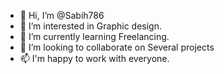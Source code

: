 - 👋 Hi, I’m @Sabih786
- 👀 I’m interested in Graphic design.
- 🌱 I’m currently learning Freelancing.
- 💞️ I’m looking to collaborate on Several projects
- 📫 I'm happy to work with everyone.

<!---
Sabih786/Sabih786 is a ✨ special ✨ repository because its `README.md` (this file) appears on your GitHub profile.
You can click the Preview link to take a look at your changes.
--->
